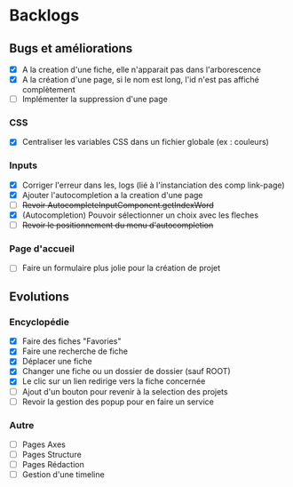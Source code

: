  # Backlogs

 ## Bugs et améliorations
 - [x] A la creation d'une fiche, elle n'apparait pas dans l'arborescence
 - [x] A la création d'une page, si le nom est long, l'id n'est pas affiché complètement
 - [ ] Implémenter la suppression d'une page
 
 ### CSS
 - [x] Centraliser les variables CSS dans un fichier globale (ex : couleurs)

 ### Inputs
 - [x] Corriger l'erreur dans les, logs (lié à l'instanciation des comp link-page)
 - [x] Ajouter l'autocompletion a la creation d'une page
 - [ ] ~~Revoir AutocompleteInputComponent.getIndexWord~~
 - [x] (Autocompletion) Pouvoir sélectionner un choix avec les fleches
 - [ ] ~~Revoir le positionnement du menu d'autocompletion~~

 ### Page d'accueil
 - [ ] Faire un formulaire plus jolie pour la création de projet



 ## Evolutions

 ### Encyclopédie
 - [x] Faire des fiches "Favories"
 - [x] Faire une recherche de fiche
 - [x] Déplacer une fiche
 - [x] Changer une fiche ou un dossier de dossier (sauf ROOT)
 - [x] Le clic sur un lien redirige vers la fiche concernée
 - [ ] Ajout d'un bouton pour revenir à la selection des projets
 - [ ] Revoir la gestion des popup pour en faire un service
 
 ### Autre
 - [ ] Pages Axes
 - [ ] Pages Structure
 - [ ] Pages Rédaction
 - [ ] Gestion d'une timeline
